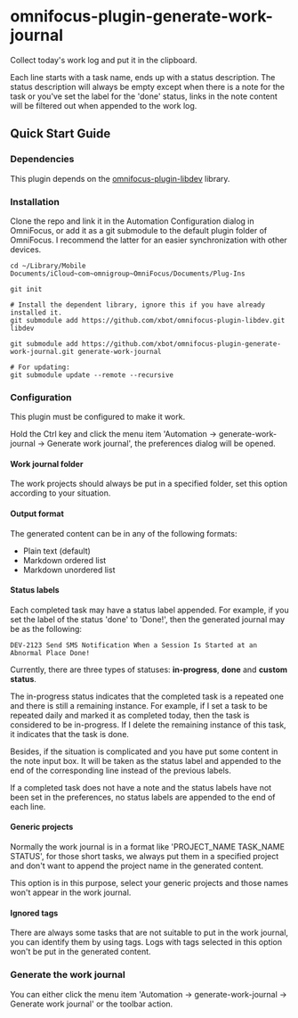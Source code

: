 # omnifocus-plugin-generate-work-journal
Collect today's work log and put it in the clipboard.

Each line starts with a task name, ends up with a status description. The status description will always be empty except when there is a note for the task or you've set the label for the 'done' status, links in the note content will be filtered out when appended to the work log.

## Quick Start Guide

### Dependencies

This plugin depends on the [omnifocus-plugin-libdev](https://github.com/xbot/omnifocus-plugin-libdev) library.

### Installation

Clone the repo and link it in the Automation Configuration dialog in OmniFocus, or add it as a git submodule to the default plugin folder of OmniFocus. I recommend the latter for an easier synchronization with other devices.

```shell
cd ~/Library/Mobile Documents/iCloud~com~omnigroup~OmniFocus/Documents/Plug-Ins

git init

# Install the dependent library, ignore this if you have already installed it.
git submodule add https://github.com/xbot/omnifocus-plugin-libdev.git libdev

git submodule add https://github.com/xbot/omnifocus-plugin-generate-work-journal.git generate-work-journal

# For updating:
git submodule update --remote --recursive
```

### Configuration

This plugin must be configured to make it work.

Hold the Ctrl key and click the menu item 'Automation → generate-work-journal → Generate work journal', the preferences dialog will be opened.

#### Work journal folder

The work projects should always be put in a specified folder, set this option according to your situation.

#### Output format

The generated content can be in any of the following formats:

- Plain text (default)
- Markdown ordered list
- Markdown unordered list

#### Status labels

Each completed task may have a status label appended. For example, if you set the label of the status 'done' to 'Done!', then the generated journal may be as the following:

`DEV-2123 Send SMS Notification When a Session Is Started at an Abnormal Place Done!`

Currently, there are three types of statuses: **in-progress**, **done** and **custom status**.

The in-progress status indicates that the completed task is a repeated one and there is still a remaining instance. For example, if I set a task to be repeated daily and marked it as completed today, then the task is considered to be in-progress. If I delete the remaining instance of this task, it indicates that the task is done.

Besides, if the situation is complicated and you have put some content in the note input box. It will be taken as the status label and appended to the end of the corresponding line instead of the previous labels.

If a completed task does not have a note and the status labels have not been set in the preferences, no status labels are appended to the end of each line.

#### Generic projects

Normally the work journal is in a format like 'PROJECT_NAME TASK_NAME STATUS', for those short tasks, we always put them in a specified project and don't want to append the project name in the generated content.

This option is in this purpose, select your generic projects and those names won't appear in the work journal.

#### Ignored tags

There are always some tasks that are not suitable to put in the work journal, you can identify them by using tags. Logs with tags selected in this option won't be put in the generated content.

### Generate the work journal

You can either click the menu item 'Automation → generate-work-journal → Generate work journal' or the toolbar action.

